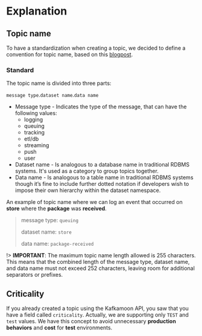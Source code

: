 # Explanation

## Topic name

To have a standardization when creating a topic, we decided to define a convention for topic name, based on
this [blogpost](https://cnr.sh/essays/how-paint-bike-shed-kafka-topic-naming-conventions).

### Standard

The topic name is divided into three parts:

`message type`.`dataset name`.`data name`

* Message type - Indicates the type of the message, that can have the following values:
    * logging
    * queuing
    * tracking
    * etl/db
    * streaming
    * push
    * user
* Dataset name - Is analogous to a database name in traditional RDBMS systems. It's used as a category to group topics
  together.
* Data name - Is analogous to a table name in traditional RDBMS systems though it’s fine to include further dotted
  notation if developers wish to impose their own hierarchy within the dataset namespace.

An example of topic name where we can log an event that occurred on **store** where the **package** was **received**.

> message type: `queuing`
>
> dataset name: `store`
>
> data name: `package-received`


!> **IMPORTANT**: The maximum topic name length allowed is 255 characters. This means that the combined length of the message type, dataset name, and data name must not exceed 252 characters, leaving room for additional separators or prefixes.

## Criticality

If you already created a topic using the Kafkamoon API, you saw that you have a field called `criticality`. Actually, we
are
supporting only `TEST` and `test` values. We have this concept to avoid unnecessary **production** **behaviors** and **cost** for
**test** environments.


